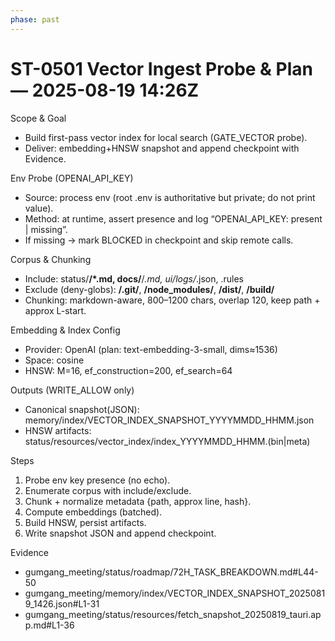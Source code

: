 ```yaml
---
phase: past
---
```


# ST-0501 Vector Ingest Probe & Plan — 2025-08-19 14:26Z

Scope & Goal
- Build first-pass vector index for local search (GATE_VECTOR probe).
- Deliver: embedding+HNSW snapshot and append checkpoint with Evidence.

Env Probe (OPENAI_API_KEY)
- Source: process env (root .env is authoritative but private; do not print value).
- Method: at runtime, assert presence and log “OPENAI_API_KEY: present | missing”.
- If missing → mark BLOCKED in checkpoint and skip remote calls.

Corpus & Chunking
- Include: status/**/*.md, docs/**/*.md, ui/logs/*.json, .rules
- Exclude (deny-globs): **/.git/**, **/node_modules/**, **/dist/**, **/build/**
- Chunking: markdown-aware, 800–1200 chars, overlap 120, keep path + approx L-start.

Embedding & Index Config
- Provider: OpenAI (plan: text-embedding-3-small, dims≈1536)
- Space: cosine
- HNSW: M=16, ef_construction=200, ef_search=64

Outputs (WRITE_ALLOW only)
- Canonical snapshot(JSON): memory/index/VECTOR_INDEX_SNAPSHOT_YYYYMMDD_HHMM.json
- HNSW artifacts: status/resources/vector_index/index_YYYYMMDD_HHMM.(bin|meta)

Steps
1) Probe env key presence (no echo).
2) Enumerate corpus with include/exclude.
3) Chunk + normalize metadata {path, approx line, hash}.
4) Compute embeddings (batched).
5) Build HNSW, persist artifacts.
6) Write snapshot JSON and append checkpoint.

Evidence
- gumgang_meeting/status/roadmap/72H_TASK_BREAKDOWN.md#L44-50
- gumgang_meeting/memory/index/VECTOR_INDEX_SNAPSHOT_20250819_1426.json#L1-31
- gumgang_meeting/status/resources/fetch_snapshot_20250819_tauri.app.md#L1-36